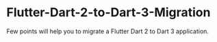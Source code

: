 # Flutter-Dart-2-to-Dart-3-Migration
Few points will help you to migrate a Flutter Dart 2 to Dart 3 application.
